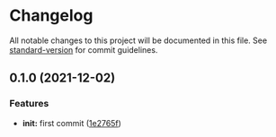 # Changelog

All notable changes to this project will be documented in this file. See [standard-version](https://github.com/conventional-changelog/standard-version) for commit guidelines.

## 0.1.0 (2021-12-02)


### Features

* **init:** first commit ([1e2765f](https://github.com/albizures/commitlint/commit/1e2765fd5aee5b77d16339c5586f5330784d95cc))
